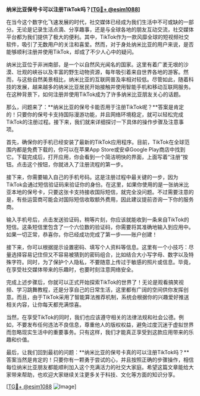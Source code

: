 **纳米比亚保号卡可以注册TikTok吗？[[TG💪+ @esim1088](https://t.me/s/esim1088)]**

在当今这个数字化飞速发展的时代，社交媒体已经成为我们生活中不可或缺的一部分。无论是记录生活点滴、分享趣事，还是与全球各地的朋友互动交流，社交媒体平台都为我们提供了极大的便利。其中，TikTok作为一款风靡全球的短视频社交软件，吸引了无数用户的关注和喜爱。然而，对于身处纳米比亚的用户来说，是否能够顺利注册并使用TikTok，却成了不少人心中的疑问。

纳米比亚位于非洲南部，是一个以自然风光闻名的国家。这里有着广袤无垠的沙漠、壮观的峡谷以及丰富的野生动物资源，每年吸引着来自世界各地的游客。然而，与这些自然美景相比，纳米比亚的互联网普及率相对较低。尽管如此，随着科技的发展，越来越多的纳米比亚居民开始接触并使用智能手机和移动互联网服务。在这种背景下，如何注册并使用TikTok成为了许多纳米比亚朋友关心的话题。

那么，问题来了：**纳米比亚的保号卡能否用于注册TikTok呢？**答案是肯定的！只要你的保号卡支持国际漫游功能，并且网络环境稳定，就可以轻松完成TikTok的注册过程。接下来，我们就来详细探讨一下具体的操作步骤及注意事项。

首先，确保你的手机已经安装了最新的TikTok应用程序。目前，TikTok在全球范围内都是免费下载的，你可以在苹果App Store或安卓Google Play商店中找到它。下载完成后，打开应用，你会看到一个简洁明快的界面，上面写着“注册”按钮。点击这个按钮，你就进入了注册流程的第一步。

接下来，你需要输入自己的手机号码。这是注册过程中最关键的一步，因为TikTok会通过短信验证码来验证你的身份。在这里，如果你使用的是一张纳米比亚本地的保号卡，只要这张卡支持接收国际短信，就完全没问题。不过需要注意的是，有些运营商可能会对国际短信收取额外费用，因此建议提前咨询一下你的服务商。

输入手机号后，点击发送验证码，稍等片刻，你应该就能收到一条来自TikTok的短信。这条短信里包含了一个六位数的验证码，你需要将其准确地输入到应用中。如果一切正常，恭喜你，你已经成功完成了第一步——账户创建！

接下来，你可以根据提示设置密码、填写个人资料等信息。这里有一个小技巧：尽量选择容易记住但又不容易被猜到的密码组合，比如结合大小写字母、数字以及特殊字符。同时，为了保护个人隐私，不要随意上传过于敏感的照片或信息。毕竟，在享受社交媒体带来的乐趣时，也要时刻注意网络安全。

完成上述步骤后，你就可以正式开始探索TikTok的世界了！无论是观看搞笑视频、学习跳舞教程，还是分享自己的日常生活，这里都有广阔的空间供你发挥创意。而且，由于TikTok采用了智能算法推荐机制，系统会根据你的兴趣爱好推送相关内容，让你每天都充满惊喜。

当然，在享受TikTok的同时，我们也应该遵守相关的法律法规和社会公德。例如，不要发布任何违法不良信息，尊重他人的版权权益，避免过度沉迷于虚拟世界而忽略现实生活中的重要事务。只有这样，我们才能真正享受到这款应用带来的乐趣和价值。

最后，让我们回到最初的问题：**纳米比亚的保号卡真的可以注册TikTok吗？**答案当然是肯定的！只要你有一颗勇于尝试的心，并且按照正确的步骤操作，相信每位纳米比亚朋友都能顺利加入这个充满活力的社交大家庭。希望这篇文章能给大家带来帮助，也欢迎大家继续关注更多关于科技、文化等方面的知识分享。

[[TG💪+ @esim1088](https://t.me/s/esim1088) ![Image](https://i.postimg.cc/4NQfJmqS/Snipaste-2025-05-13-00-14-12.png)]
